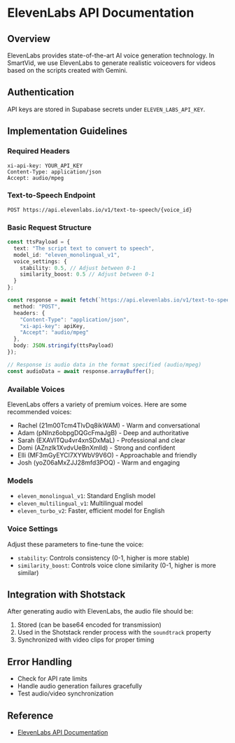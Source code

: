 
# ElevenLabs API Documentation

## Overview
ElevenLabs provides state-of-the-art AI voice generation technology. In SmartVid, we use ElevenLabs to generate realistic voiceovers for videos based on the scripts created with Gemini.

## Authentication
API keys are stored in Supabase secrets under `ELEVEN_LABS_API_KEY`.

## Implementation Guidelines

### Required Headers
```
xi-api-key: YOUR_API_KEY
Content-Type: application/json
Accept: audio/mpeg
```

### Text-to-Speech Endpoint
```
POST https://api.elevenlabs.io/v1/text-to-speech/{voice_id}
```

### Basic Request Structure
```typescript
const ttsPayload = {
  text: "The script text to convert to speech",
  model_id: "eleven_monolingual_v1",
  voice_settings: {
    stability: 0.5, // Adjust between 0-1
    similarity_boost: 0.5 // Adjust between 0-1
  }
};

const response = await fetch(`https://api.elevenlabs.io/v1/text-to-speech/${voiceId}`, {
  method: "POST",
  headers: {
    "Content-Type": "application/json",
    "xi-api-key": apiKey,
    "Accept": "audio/mpeg"
  },
  body: JSON.stringify(ttsPayload)
});

// Response is audio data in the format specified (audio/mpeg)
const audioData = await response.arrayBuffer();
```

### Available Voices
ElevenLabs offers a variety of premium voices. Here are some recommended voices:

- Rachel (21m00Tcm4TlvDq8ikWAM) - Warm and conversational
- Adam (pNInz6obpgDQGcFmaJgB) - Deep and authoritative
- Sarah (EXAVITQu4vr4xnSDxMaL) - Professional and clear
- Domi (AZnzlk1XvdvUeBnXmlld) - Strong and confident
- Elli (MF3mGyEYCl7XYWbV9V6O) - Approachable and friendly
- Josh (yoZ06aMxZJJ28mfd3POQ) - Warm and engaging

### Models
- `eleven_monolingual_v1`: Standard English model
- `eleven_multilingual_v1`: Multilingual model
- `eleven_turbo_v2`: Faster, efficient model for English

### Voice Settings
Adjust these parameters to fine-tune the voice:

- `stability`: Controls consistency (0-1, higher is more stable)
- `similarity_boost`: Controls voice clone similarity (0-1, higher is more similar)

## Integration with Shotstack
After generating audio with ElevenLabs, the audio file should be:

1. Stored (can be base64 encoded for transmission)
2. Used in the Shotstack render process with the `soundtrack` property
3. Synchronized with video clips for proper timing

## Error Handling
- Check for API rate limits
- Handle audio generation failures gracefully
- Test audio/video synchronization

## Reference
- [ElevenLabs API Documentation](https://docs.elevenlabs.io/api-reference/text-to-speech)

